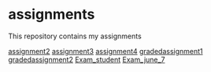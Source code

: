 # assignments
This repository contains my assignments

[assignment2](https://github.com/TomasBaeten/assignments/blob/master/assignment2.ipynb)
[assignment3](https://github.com/TomasBaeten/assignments/blob/master/assignment3.ipynb)
[assignment4](https://github.com/TomasBaeten/assignments/blob/master/assignment4%20(1).ipynb)
[gradedassignment1](https://github.com/TomasBaeten/assignments/blob/master/Graded_assignment1.ipynb)
[gradedassignment2](https://github.com/TomasBaeten/assignments/blob/master/Graded_assignment_2.ipynb)
[Exam_student](https://github.com/TomasBaeten/assignments/blob/master/Exam_student.ipynb)
[Exam_june_7](https://github.com/TomasBaeten/assignments/blob/master/exam_june_7_2018.ipynb)

